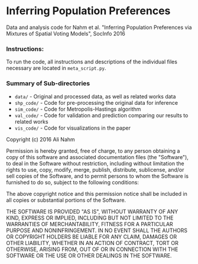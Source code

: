 # Inferring Population Preferences

Data and analysis code for Nahm et al. "Inferring Population Preferences via Mixtures of Spatial Voting Models", SocInfo 2016

### Instructions:

To run the code, all instructions and descriptions of the individual files necessary are located in `meta_script.py`.

### Summary of Sub-directories

* `data/` - Original and processed data, as well as related works data
* `shp_code/` - Code for pre-processing the original data for inference
* `sim_code/` - Code for Metropolis-Hastings algorithm
* `val_code/` - Code for validation and prediction comparing our results to related works
* `vis_code/` - Code for visualizations in the paper


Copyright (c) 2016 Ali Nahm

Permission is hereby granted, free of charge, to any person obtaining a copy of this software and associated documentation files (the "Software"), to deal in the Software without restriction, including without limitation the rights to use, copy, modify, merge, publish, distribute, sublicense, and/or sell copies of the Software, and to permit persons to whom the Software is furnished to do so, subject to the following conditions:

The above copyright notice and this permission notice shall be included in all copies or substantial portions of the Software.

THE SOFTWARE IS PROVIDED "AS IS", WITHOUT WARRANTY OF ANY KIND, EXPRESS OR IMPLIED, INCLUDING BUT NOT LIMITED TO THE WARRANTIES OF MERCHANTABILITY, FITNESS FOR A PARTICULAR PURPOSE AND NONINFRINGEMENT. IN NO EVENT SHALL THE AUTHORS OR COPYRIGHT HOLDERS BE LIABLE FOR ANY CLAIM, DAMAGES OR OTHER LIABILITY, WHETHER IN AN ACTION OF CONTRACT, TORT OR OTHERWISE, ARISING FROM, OUT OF OR IN CONNECTION WITH THE SOFTWARE OR THE USE OR OTHER DEALINGS IN THE SOFTWARE.
